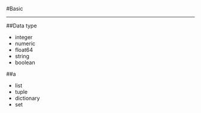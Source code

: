 #Basic

---
##Data type
* integer
* numeric
* float64
* string
* boolean

##a
* list
* tuple
* dictionary
* set
